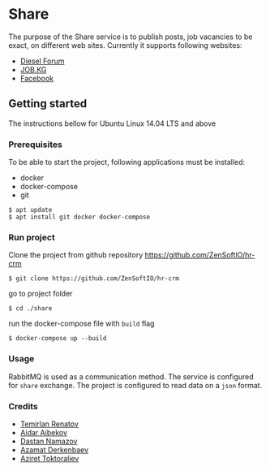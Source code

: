 # Share
The purpose of the Share service is to publish posts, job vacancies to be exact, on different web sites. Currently it supports following websites:
* [Diesel Forum](http://diesel.elcat.kg/)
* [JOB.KG](http://www.job.kg/)
* [Facebook](https://www.facebook.com/)

## Getting started
The instructions bellow for Ubuntu Linux 14.04 LTS and above
### Prerequisites
To be able to start the project, following applications must be installed:
* docker
* docker-compose
* git

```
$ apt update
$ apt install git docker docker-compose
```

### Run project
Clone the project from github repository https://github.com/ZenSoftIO/hr-crm
```
$ git clone https://github.com/ZenSoftIO/hr-crm
```
go to project folder
```
$ cd ./share
```
run the docker-compose file with `build` flag
```
$ docker-compose up --build
```
### Usage
RabbitMQ is used as a communication method. The service is configured for `share` exchange. The project is configured to read data on a `json` format.

### Credits
* [Temirlan Renatov](https://github.com/PlusRT)
* [Aidar Aibekov](https://github.com/aidar-aibekov)
* [Dastan Namazov](https://github.com/kb1prb13)
* [Azamat Derkenbaev](https://github.com/derkenbaev)
* [Aziret Toktoraliev](https://github.com/aziret26)
